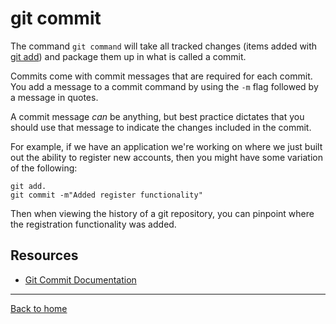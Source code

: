 # git commit 

The command `git command` will take all tracked changes (items added with [git add](./Add.md)) and package them up in what is called a commit. 

Commits come with commit messages that are required for each commit. You add a message to a commit command by using the `-m` flag followed by a message in quotes. 

A commit message _can_ be anything, but best practice dictates that you should use that message to indicate the changes included in the commit. 

For example, if we have an application we're working on where we just built out the ability to register new accounts, then you might have some variation of the following:

```
git add. 
git commit -m"Added register functionality" 
```
Then when viewing the history of a git repository, you can pinpoint where the registration functionality was added. 

## Resources 
- [Git Commit Documentation](https://git-scm.com/docs/git-commit)
---
[Back to home](../README.md)

